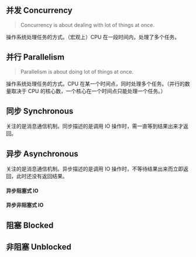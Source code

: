 ## 并发 Concurrency
> Concurrency is about dealing with lot of things at once.

操作系统处理任务的方式。（宏观上）CPU 在一段时间内，处理了多个任务。

## 并行 Parallelism
> Parallelism is about doing lot of things at once.

操作系统处理任务的方式。CPU 在某一个时间点，同时处理多个任务。（并行的数量取决于 CPU 的核心数，一个核心在一个时间点只能处理一个任务。）

## 同步 Synchronous

关注的是消息通信机制。同步描述的是调用 IO 操作时，需一直等到结果出来才返回。

## 异步 Asynchronous

关注的是消息通信机制。异步描述的是调用 IO 操作时，不等待结果出来而立即返回，此时还没有返回结果。

#### 异步阻塞式 IO

#### 异步非阻塞式 IO

## 阻塞 Blocked



## 非阻塞 Unblocked



<!--stackedit_data:
eyJoaXN0b3J5IjpbOTcwMjI4MjIsLTQzNDMzNTkwLDc5NDcyNT
U4NiwtMTU3NTY2MTcwOSwtODc1OTMzODk3LC0xMzQxMzk5ODUz
LDE1OTk2MTgyNDldfQ==
-->